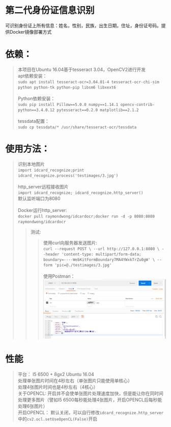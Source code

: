 # 第二代身份证信息识别
可识别身份证上所有信息：姓名，性别，民族，出生日期，住址，身份证号码。提供Docker镜像部署方式
# 依赖：
> 本项目在Ubuntu 16.04基于tesseract 3.04，OpenCV2进行开发<br>
> apt依赖安装：<br>
>`sudo apt install tesseract-ocr=3.04.01-4 tesseract-ocr-chi-sim python python-tk python-pip libsm6 libxext6` <br><br>
> Python依赖安装：<br>
>`sudo pip install Pillow==5.0.0 numpy==1.14.1 opencv-contrib-python==3.4.0.12 pytesseract==0.2.0 matplotlib==2.1.2`<br><br>
> tessdata配置：<br>
> `sudo cp tessdata/* /usr/share/tesseract-ocr/tessdata`<br>
# 使用方法：
> 识别本地图片<br>
> `import idcard_recognize;print idcard_recognize.process('testimages/3.jpg')`<br><br>
> http_server远程接收图片<br>
> `import idcard_recognize;
idcard_recognize.http_server()`  <br>
> 默认监听端口为8080 <br><br>
> Docker运行http_server:  <br>
> `docker pull raymondwong/idcardocr;docker run -d -p 8080:8080 raymondwong/idcardocr`  <br>
>> 测试:  <br>
>>> 使用curl向服务器发送图片:  <br>
>>>`curl --request POST \
  --url http://127.0.0.1:8080 \
  --header 'content-type: multipart/form-data; boundary=----WebKitFormBoundary7MA4YWxkTrZu0gW' \
  --form 'pic=@./testimages/3.jpg'`  <br><br>
>>> 使用Postman：  <br>
>>> ![avatar](postman.jpg) <br>

# 性能<br>
> 平台： I5 6500 + 8gx2 Ubuntu 16.04  <br>
处理单张图片时间在4秒左右（单张图片只能使用单核心）  <br>
处理4张图片时间也是4秒左右（4核心）  <br>
关于OPENCL: 开启并不会使单张图片处理速度加快，但是能让你在同时间处理更多图片（譬如I5 6500每秒能处理4张图片，开启OPENCL后每秒能处理6张图片） <br> 
开启OPENCL： 默认关闭，可以自行修改`idcard_recognize.http_server`中的`cv2.ocl.setUseOpenCL(False)`开启
